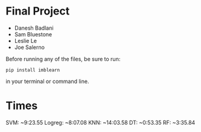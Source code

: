 # Final Project

- Danesh Badlani
- Sam Bluestone
- Leslie Le
- Joe Salerno

Before running any of the files, be sure to run:

```
pip install imblearn
```

in your terminal or command line.

# Times

SVM: ~9:23.55
Logreg: ~8:07.08
KNN: ~14:03.58
DT: ~0:53.35
RF: ~3:35.84

